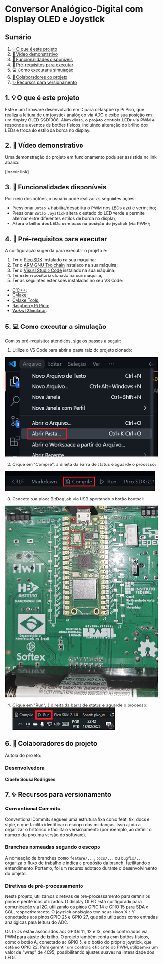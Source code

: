 # Conversor Analógico-Digital com Display OLED e Joystick

## Sumário

1. [💡 O que é este projeto](#1--o-que-é-este-projeto)
2. [🎥 Vídeo demonstrativo](#2--vídeo-demonstrativo)
3. [🔎 Funcionalidades disponíveis](#3--funcionalidades-disponíveis)
4. [🧰 Pré-requisitos para executar](#4--pré-requisitos-para-executar)
5. [💻 Como executar a simulação](#5--como-executar-a-simulação)
6. [👥 Colaboradores do projeto](#6--colaboradores-do-projeto)
7. [✨ Recursos para versionamento](#7--recursos-para-versionamento)

## 1. 💡 O que é este projeto

Este é um firmware desenvolvido em C para o Raspberry Pi Pico, que realiza a leitura de um joystick analógico via ADC e exibe sua posição em um display OLED SSD1306. Além disso, o projeto controla LEDs via PWM e responde a eventos de botões físicos, incluindo alteração do brilho dos LEDs e troca do estilo da borda no display.

## 2. 🎥 Vídeo demonstrativo

Uma demonstração do projeto em funcionamento pode ser assistida no link abaixo:

[inserir link]

## 3. 🔎 Funcionalidades disponíveis

Por meio dos botões, o usuário pode realizar as seguintes ações:

- Pressionar `Botão A` habilita/desabilita o PWM nos LEDs azul e vermelho;
- Pressionar `Botão Joystick` altera o estado do LED verde e permite alternar entre diferentes estilos de borda no display;
- Altera o brilho dos LEDs com base na posição do joystick (via PWM);


## 4. 🧰 Pré-requisitos para executar

A configuração sugerida para executar o projeto é:

1. Ter o [Pico SDK](https://github.com/raspberrypi/pico-sdk) instalado na sua máquina;
2. Ter o [ARM GNU Toolchain](https://developer.arm.com/Tools%20and%20Software/GNU%20Toolchain) instalado na sua máquina;
3. Ter o [Visual Studio Code](https://code.visualstudio.com/download) instalado na sua máquina;
4. Ter este repositório clonado na sua máquina;
5. Ter as seguintes extensões instaladas no seu VS Code:
- [C/C++](https://marketplace.visualstudio.com/items?itemName=ms-vscode.cpptools);
- [CMake](https://marketplace.visualstudio.com/items?itemName=twxs.cmake);
- [CMake Tools](https://marketplace.visualstudio.com/items?itemName=ms-vscode.cmake-tools);
- [Raspberry Pi Pico](https://marketplace.visualstudio.com/items?itemName=raspberry-pi.raspberry-pi-pico);
- [Wokwi Simulator](https://marketplace.visualstudio.com/items?itemName=Wokwi.wokwi-vscode).

## 5. 💻 Como executar a simulação

Com os pré-requisitos atendidos, siga os passos a seguir:

1. Utilize o VS Code para abrir a pasta raiz do projeto clonado:

![Abrir pasta...](assets/open_folder.png)

2. Clique em "Compile", à direita da barra de status e aguarde o processo:

![Compile](assets/compile_button.png)

3. Conecte sua placa BitDogLab via USB apertando o botão bootsel:

![Placa_BitDogLab](assets/placa.png)

4. Clique em "Run", à direita da barra de status e aguarde o processo:
![Run](assets/run_button.PNG)

## 6. 👥 Colaboradores do projeto

Autora do projeto:

### Desenvolvedora

#### Cibelle Sousa Rodrigues

## 7. ✨ Recursos para versionamento

### Conventional Commits

Conventional Commits seguem uma estrutura fixa como feat, fix, docs e style, o que facilita identificar o escopo das mudanças. Isso ajuda a organizar o histórico e facilita o versionamento (por exemplo, ao definir o número da próxima versão do software).

### Branches nomeadas segundo o escopo

A nomeação de branches como `feature/...`, `docs/...` ou `bugfix/...` organiza o fluxo de trabalho e indica o propósito da branch, facilitando o entendimento. Portanto, foi um recurso adotado durante o desenvolvimento do projeto.

### Diretivas de pré-processamento

Neste projeto, utilizamos diretivas de pré-processamento para definir os pinos e periféricos utilizados. O display OLED está configurado para comunicação via I2C, utilizando os pinos GPIO 14 e GPIO 15 para SDA e SCL, respectivamente. O joystick analógico tem seus eixos X e Y conectados aos pinos GPIO 26 e GPIO 27, que são utilizados como entradas analógicas para leitura do ADC.

Os LEDs estão associados aos GPIOs 11, 12 e 13, sendo controlados via PWM para ajuste de brilho. O projeto também conta com botões físicos, como o botão A, conectado ao GPIO 5, e o botão do próprio joystick, que está no GPIO 22. Para garantir um controle eficiente do PWM, utilizamos um valor de "wrap" de 4095, possibilitando ajustes suaves na intensidade dos LEDs.
